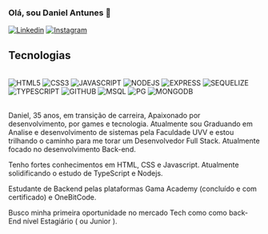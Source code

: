 ### Olá, sou Daniel Antunes 🤘

[![Linkedin](https://img.shields.io/badge/LinkedIn-0077B5?style=for-the-badge&logo=linkedin&logoColor=white)](https://www.linkedin.com/in/daniel-antunes-35710a204/)
[![Instagram](https://img.shields.io/badge/Instagram-E4405F?style=for-the-badge&logo=instagram&logoColor=white)](https://www.instagram.com/daniieljuniior_/)



## Tecnologias

<div style="display: inline_block"><br/>
  <img allign="center" alt="HTML5" src="https://img.shields.io/badge/HTML5-E34F26?style=for-the-badge&logo=html5&logoColor=white" />
  <img allign="center" alt="CSS3" src="https://img.shields.io/badge/CSS3-1572B6?style=for-the-badge&logo=css3&logoColor=white" />
  <img allign="center" alt="JAVASCRIPT" src="https://img.shields.io/badge/JavaScript-F7DF1E?style=for-the-badge&logo=javascript&logoColor=black" />
  <img allign="center" alt="NODEJS" src="https://img.shields.io/badge/Node.js-43853D?style=for-the-badge&logo=node.js&logoColor=white" />
  <img allign="center" alt="EXPRESS" src="https://img.shields.io/badge/Express.js-404D59?style=for-the-badge" />
  <img allign="center" alt="SEQUELIZE" src="https://img.shields.io/badge/sequelize-323330?style=for-the-badge&logo=sequelize&logoColor=blue" />
  <img allign="center" alt="TYPESCRIPT" src="https://img.shields.io/badge/TypeScript-007ACC?style=for-the-badge&logo=typescript&logoColor=white" />
  <img allign="center" alt="GITHUB" src="https://img.shields.io/badge/GIT-E44C30?style=for-the-badge&logo=git&logoColor=white" />
  <img allign="center" alt="MSQL" src="https://img.shields.io/badge/MySQL-00000F?style=for-the-badge&logo=mysql&logoColor=white" />
  <img allign="center" alt="PG" src="https://img.shields.io/badge/PostgreSQL-316192?style=for-the-badge&logo=postgresql&logoColor=white" />
  <img allign="center" alt="MONGODB" src="https://img.shields.io/badge/MongoDB-4EA94B?style=for-the-badge&logo=mongodb&logoColor=white" />
 </div></br>
 
 Daniel, 35 anos, em transição de carreira, Apaixonado por desenvolvimento, por games e tecnologia. Atualmente sou Graduando em Analise e desenvolvimento de sistemas pela Faculdade UVV e estou trilhando o caminho para me torar um Desenvolvedor Full Stack. Atualmente focado no desenvolvimento Back-end.

Tenho fortes conhecimentos em HTML, CSS e Javascript. Atualmente solidificando o estudo de TypeScript e Nodejs.

Estudante de Backend pelas plataformas Gama Academy (concluído e com certificado) e OneBitCode.

Busco minha primeira oportunidade no mercado Tech como como back-End nível Estagiário ( ou Junior ).
